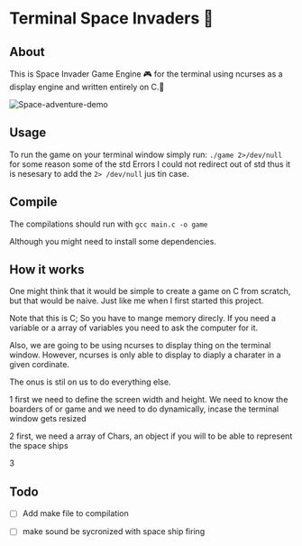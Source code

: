 # Terminal Space Invaders :space_invader: 

## About
This is Space Invader Game Engine :video_game: for the terminal using ncurses as a display engine  and written entirely on C.:rocket:

![Space-adventure-demo](assets/Space-Adveture-demo.gif)

## Usage 
  To run the game on your terminal window simply run: `./game 2>/dev/null` 
  for some reason some of the std Errors I could not redirect out of std thus it is nesesary to add the `2> /dev/null` jus tin case. 

## Compile

  The compilations should run with `gcc main.c -o game` 
  
  Although you might need to install some dependencies. 

## How it works
One might think that it would be simple to create a game on C from scratch, but that would be naive. Just like me when I first started this project. 

Note that this is C; So you have to mange memory direcly. If you need a variable or a array of variables you need to ask the computer for it. 

Also, we are going to be using ncurses to display thing on the terminal window. However, ncurses is only able to display to diaply a charater in a given cordinate. 

The onus is stil on us to do everything else.

  1 first we need to define the screen width and height. We need to know the boarders of or game and we need to do dynamically, incase the terminal window gets resized
  

  2 first, we need a array of Chars, an object if you will to be able to represent the space ships 
  
  3 

## Todo

 * [ ] Add make file to compilation 
  
 * [ ] make sound be sycronized with space ship firing
  
  
  
